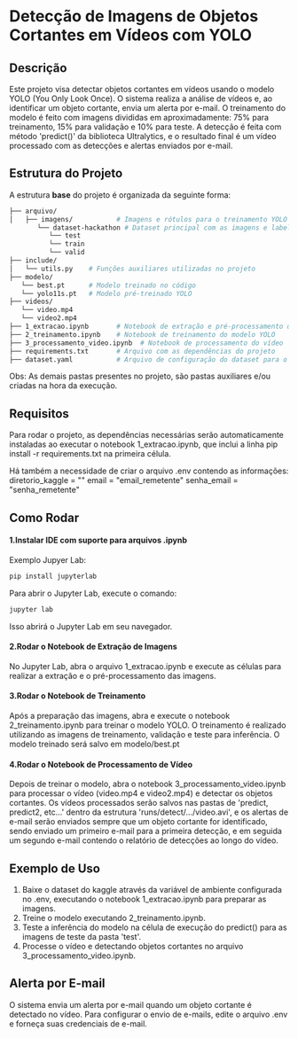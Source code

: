 # Detecção de Imagens de Objetos Cortantes em Vídeos com YOLO

## Descrição
Este projeto visa detectar objetos cortantes em vídeos usando o modelo YOLO (You Only Look Once). O sistema realiza a análise de vídeos e, ao identificar um objeto cortante, envia um alerta por e-mail. O treinamento do modelo é feito com imagens divididas em aproximadamente: 75% para treinamento, 15% para validação e 10% para teste. A detecção é feita com método 'predict()' da biblioteca Ultralytics, e o resultado final é um vídeo processado com as detecções e alertas enviados por e-mail.

## Estrutura do Projeto
A estrutura **base** do projeto é organizada da seguinte forma:

```sh
├── arquivo/
│   ├── imagens/           # Imagens e rótulos para o treinamento YOLO
       └── dataset-hackathon # Dataset principal com as imagens e labels de cada pasta (test, train, valid), será criada ao baixar o dataset do kaggle.
          └── test
          └── train
          └── valid
├── include/
│   └── utils.py    # Funções auxiliares utilizadas no projeto
├── modelo/
   └── best.pt      # Modelo treinado no código
   └── yolo11s.pt   # Modelo pré-treinado YOLO
├── videos/
   └── video.mp4
   └── video2.mp4
├── 1_extracao.ipynb       # Notebook de extração e pré-processamento das imagens
├── 2_treinamento.ipynb    # Notebook de treinamento do modelo YOLO
├── 3_processamento_video.ipynb  # Notebook de processamento do vídeo
├── requirements.txt       # Arquivo com as dependências do projeto
├── dataset.yaml           # Arquivo de configuração do dataset para o YOLO
```
Obs: As demais pastas presentes no projeto, são pastas auxiliares e/ou criadas na hora da execução.

## Requisitos
Para rodar o projeto, as dependências necessárias serão automaticamente instaladas ao executar o notebook 1_extracao.ipynb, que inclui a linha pip install -r requirements.txt na primeira célula.

Há também a necessidade de criar o arquivo .env contendo as informações:
diretorio_kaggle = ""
email = "email_remetente"
senha_email = "senha_remetente"

## Como Rodar
#### 1.Instalar IDE com suporte para arquivos .ipynb

Exemplo Jupyer Lab:

```sh
pip install jupyterlab
```

Para abrir o Jupyter Lab, execute o comando:

```sh
jupyter lab
```

Isso abrirá o Jupyter Lab em seu navegador.

#### 2.Rodar o Notebook de Extração de Imagens

No Jupyter Lab, abra o arquivo 1_extracao.ipynb e execute as células para realizar a extração e o pré-processamento das imagens.

#### 3.Rodar o Notebook de Treinamento

Após a preparação das imagens, abra e execute o notebook 2_treinamento.ipynb para treinar o modelo YOLO. O treinamento é realizado utilizando as imagens de treinamento, validação e teste para inferência. O modelo treinado será salvo em modelo/best.pt

#### 4.Rodar o Notebook de Processamento de Vídeo

Depois de treinar o modelo, abra o notebook 3_processamento_video.ipynb para processar o vídeo (video.mp4 e video2.mp4) e detectar os objetos cortantes. Os vídeos processados serão salvos nas pastas de 'predict, predict2, etc...' dentro da estrutura 'runs/detect/.../video.avi', e os alertas de e-mail serão enviados sempre que um objeto cortante for identificado, sendo enviado um primeiro e-mail para a primeira detecção, e em seguida um segundo e-mail contendo o relatório de detecções ao longo do vídeo.

## Exemplo de Uso
1. Baixe o dataset do kaggle através da variável de ambiente configurada no .env, executando o notebook 1_extracao.ipynb para preparar as imagens.
2. Treine o modelo executando 2_treinamento.ipynb.
3. Teste a inferência do modelo na célula de execução do predict() para as imagens de teste da pasta 'test'.
4. Processe o vídeo e detectando objetos cortantes no arquivo 3_processamento_video.ipynb.
   
## Alerta por E-mail
O sistema envia um alerta por e-mail quando um objeto cortante é detectado no vídeo. Para configurar o envio de e-mails, edite o arquivo .env e forneça suas credenciais de e-mail.
